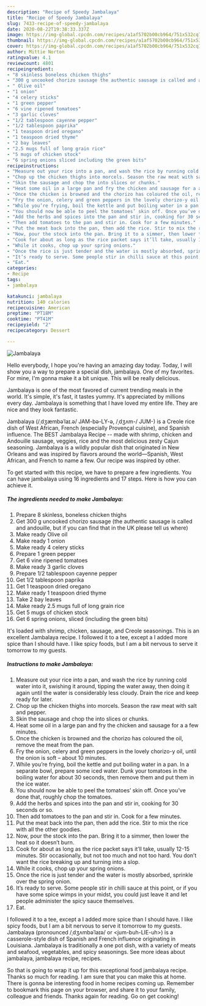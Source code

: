 ```yaml
---
description: "Recipe of Speedy Jambalaya"
title: "Recipe of Speedy Jambalaya"
slug: 7433-recipe-of-speedy-jambalaya
date: 2020-08-22T19:38:33.337Z
image: https://img-global.cpcdn.com/recipes/a1af5702b00cb964/751x532cq70/jambalaya-recipe-main-photo.jpg
thumbnail: https://img-global.cpcdn.com/recipes/a1af5702b00cb964/751x532cq70/jambalaya-recipe-main-photo.jpg
cover: https://img-global.cpcdn.com/recipes/a1af5702b00cb964/751x532cq70/jambalaya-recipe-main-photo.jpg
author: Mittie Norton
ratingvalue: 4.1
reviewcount: 4801
recipeingredient:
- "8 skinless boneless chicken thighs"
- "300 g uncooked chorizo sausage the authentic sausage is called and andouille but if you can find that in the UK please tell us where"
- " Olive oil"
- "1 onion"
- "4 celery sticks"
- "1 green pepper"
- "6 vine ripened tomatoes"
- "3 garlic cloves"
- "1/2 tablespoon cayenne pepper"
- "1/2 tablespoon paprika"
- "1 teaspoon dried oregano"
- "1 teaspoon dried thyme"
- "2 bay leaves"
- "2.5 mugs full of long grain rice"
- "5 mugs of chicken stock"
- "6 spring onions sliced including the green bits"
recipeinstructions:
- "Measure out your rice into a pan, and wash the rice by running cold water into it, swishing it around, tipping the water away, then doing it again until the water is considerably less cloudy. Drain the rice and keep ready for later."
- "Chop up the chicken thighs into morcels. Season the raw meat with salt and pepper."
- "Skin the sausage and chop the into slices or chunks."
- "Heat some oil in a large pan and fry the chicken and sausage for a a few minutes."
- "Once the chicken is browned and the chorizo has coloured the oil, remove the meat from the pan."
- "Fry the onion, celery and green peppers in the lovely chorizo-y oil, until the onion is soft – about 10 minutes."
- "While you’re frying, boil the kettle and put boiling water in a pan. In a separate bowl, prepare some iced water. Dunk your tomatoes in the boiling water for about 30 seconds, then remove them and put them in the ice water."
- "You should now be able to peel the tomatoes’ skin off. Once you’ve done that, roughly chop the tomatoes."
- "Add the herbs and spices into the pan and stir in, cooking for 30 seconds or so."
- "Then add tomatoes to the pan and stir in. Cook for a few minutes."
- "Put the meat back into the pan, then add the rice. Stir to mix the rice with all the other goodies."
- "Now, pour the stock into the pan. Bring it to a simmer, then lower the heat so it doesn’t burn."
- "Cook for about as long as the rice packet says it’ll take, usually 12-15 minutes. Stir occasionally, but not too much and not too hard. You don’t want the rice breaking up and turning into a slop."
- "While it cooks, chop up your spring onions."
- "Once the rice is just tender and the water is mostly absorbed, sprinkle over the spring onion."
- "It’s ready to serve. Some people stir in chilli sauce at this point, or if you have some spice wimps in your midst, you could just leave it and let people administer the spicy sauce themselves."
- "Eat."
categories:
- Recipe
tags:
- jambalaya

katakunci: jambalaya 
nutrition: 140 calories
recipecuisine: American
preptime: "PT18M"
cooktime: "PT41M"
recipeyield: "2"
recipecategory: Dessert

---
```



![Jambalaya](https://img-global.cpcdn.com/recipes/a1af5702b00cb964/751x532cq70/jambalaya-recipe-main-photo.jpg)

Hello everybody, I hope you're having an amazing day today. Today, I will show you a way to prepare a special dish, jambalaya. One of my favorites. For mine, I'm gonna make it a bit unique. This will be really delicious.

Jambalaya is one of the most favored of current trending meals in the world. It's simple, it's fast, it tastes yummy. It's appreciated by millions every day. Jambalaya is something that I have loved my entire life. They are nice and they look fantastic.

Jambalaya (/ˌdʒæmbəˈlaɪ.ə/ JAM-bə-LY-ə, /ˌdʒʌm-/ JUM-) is a Creole rice dish of West African, French (especially Provençal cuisine), and Spanish influence. The BEST Jambalaya Recipe -- made with shrimp, chicken and Andouille sausage, veggies, rice and the most delicious zesty Cajun seasoning. Jambalaya is a wildly popular dish that originated in New Orleans and was inspired by flavors around the world—Spanish, West African, and French to name a few. Our recipe was inspired by other.


To get started with this recipe, we have to prepare a few ingredients. You can have jambalaya using 16 ingredients and 17 steps. Here is how you can achieve it.

<!--inarticleads1-->

##### The ingredients needed to make Jambalaya:

1. Prepare 8 skinless, boneless chicken thighs
1. Get 300 g uncooked chorizo sausage (the authentic sausage is called and andouille, but if you can find that in the UK please tell us where)
1. Make ready  Olive oil
1. Make ready 1 onion
1. Make ready 4 celery sticks
1. Prepare 1 green pepper
1. Get 6 vine ripened tomatoes
1. Make ready 3 garlic cloves
1. Prepare 1/2 tablespoon cayenne pepper
1. Get 1/2 tablespoon paprika
1. Get 1 teaspoon dried oregano
1. Make ready 1 teaspoon dried thyme
1. Take 2 bay leaves
1. Make ready 2.5 mugs full of long grain rice
1. Get 5 mugs of chicken stock
1. Get 6 spring onions, sliced (including the green bits)


It&#39;s loaded with shrimp, chicken, sausage, and Creole seasonings. This is an excellent Jambalaya recipe. I followed it to a tee, except a I added more spice than I should have. I like spicy foods, but I am a bit nervous to serve it tomorrow to my guests. 

<!--inarticleads2-->

##### Instructions to make Jambalaya:

1. Measure out your rice into a pan, and wash the rice by running cold water into it, swishing it around, tipping the water away, then doing it again until the water is considerably less cloudy. Drain the rice and keep ready for later.
1. Chop up the chicken thighs into morcels. Season the raw meat with salt and pepper.
1. Skin the sausage and chop the into slices or chunks.
1. Heat some oil in a large pan and fry the chicken and sausage for a a few minutes.
1. Once the chicken is browned and the chorizo has coloured the oil, remove the meat from the pan.
1. Fry the onion, celery and green peppers in the lovely chorizo-y oil, until the onion is soft – about 10 minutes.
1. While you’re frying, boil the kettle and put boiling water in a pan. In a separate bowl, prepare some iced water. Dunk your tomatoes in the boiling water for about 30 seconds, then remove them and put them in the ice water.
1. You should now be able to peel the tomatoes’ skin off. Once you’ve done that, roughly chop the tomatoes.
1. Add the herbs and spices into the pan and stir in, cooking for 30 seconds or so.
1. Then add tomatoes to the pan and stir in. Cook for a few minutes.
1. Put the meat back into the pan, then add the rice. Stir to mix the rice with all the other goodies.
1. Now, pour the stock into the pan. Bring it to a simmer, then lower the heat so it doesn’t burn.
1. Cook for about as long as the rice packet says it’ll take, usually 12-15 minutes. Stir occasionally, but not too much and not too hard. You don’t want the rice breaking up and turning into a slop.
1. While it cooks, chop up your spring onions.
1. Once the rice is just tender and the water is mostly absorbed, sprinkle over the spring onion.
1. It’s ready to serve. Some people stir in chilli sauce at this point, or if you have some spice wimps in your midst, you could just leave it and let people administer the spicy sauce themselves.
1. Eat.


I followed it to a tee, except a I added more spice than I should have. I like spicy foods, but I am a bit nervous to serve it tomorrow to my guests. Jambalaya (pronounced /ˌdʒʌmbəˈlaɪə/ or &lt;jum-buh-LIE-uh&gt;) is a casserole-style dish of Spanish and French influence originating in Louisiana. Jambalaya is traditionally a one pot dish, with a variety of meats and seafood, vegetables, and spicy seasonings. See more ideas about jambalaya, jambalaya recipe, recipes. 

So that is going to wrap it up for this exceptional food jambalaya recipe. Thanks so much for reading. I am sure that you can make this at home. There is gonna be interesting food in home recipes coming up. Remember to bookmark this page on your browser, and share it to your family, colleague and friends. Thanks again for reading. Go on get cooking!
